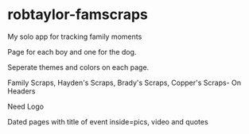robtaylor-famscraps
===================

My solo app for tracking family moments

Page for each boy and one for the dog.

Seperate themes and colors on each page.

Family Scraps, Hayden's Scraps, Brady's Scraps, Copper's Scraps- On Headers

Need Logo

Dated pages with title of event
inside=pics, video and quotes
